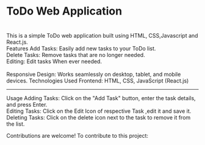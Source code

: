<h1>ToDo Web Application<h1></h1>
This is a simple ToDo web application built using HTML, CSS,Javascript and React.js.
<br/>
Features
Add Tasks: Easily add new tasks to your ToDo list.
<br/>  
Delete Tasks: Remove tasks that are no longer needed.
<br/>
Editing: Edit tasks When ever needed.
  <br/>
  <br/>
Responsive Design: Works seamlessly on desktop, tablet, and mobile devices.
Technologies Used
Frontend: HTML, CSS, JavaScript (React.js)
 <hr/>
  
Usage
Adding Tasks: Click on the "Add Task" button, enter the task details, and press Enter.
<br/>
Editing Tasks: Click on the Edit Icon of respective Task ,edit it and save it.
<br/>
Deleting Tasks: Click on the delete icon next to the task to remove it from the list.
<br/>

Contributions are welcome! To contribute to this project:





